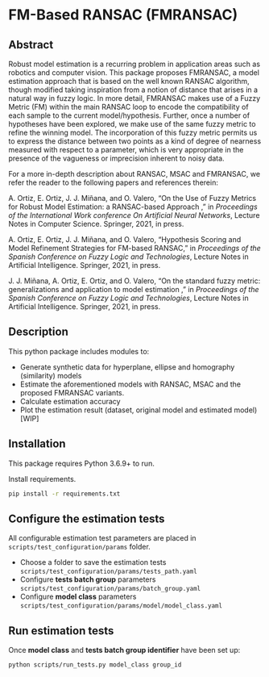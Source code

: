 # FM-Based RANSAC (FMRANSAC)

## Abstract 
Robust model estimation is a recurring problem in application areas such as robotics and computer vision. This package proposes FMRANSAC, a model estimation approach that is based on the well known RANSAC algorithm, though modified taking inspiration from a notion of distance that arises in a natural way in fuzzy logic. In more detail, FMRANSAC makes use of a Fuzzy Metric (FM) within the main RANSAC loop to encode the compatibility of each sample to the current model/hypothesis. Further, once a number of hypotheses have been explored, we make use of the same fuzzy metric to refine the winning model. The incorporation of this fuzzy metric permits us to express the distance between two points as a kind of degree of nearness measured with respect to a parameter, which is very appropriate in the presence of the vagueness or imprecision inherent to noisy data. 

For a more in-depth description about RANSAC, MSAC and FMRANSAC, we refer the reader to the following papers and references therein:

A. Ortiz, E. Ortiz, J. J. Miñana, and O. Valero, “On the Use of Fuzzy Metrics for Robust Model Estimation: a RANSAC-based Approach ,” in _Proceedings of the International Work conference On Artificial Neural Networks_, Lecture Notes in Computer Science. Springer, 2021,
in press.

A. Ortiz, E. Ortiz, J. J. Miñana, and O. Valero, “Hypothesis Scoring and Model Refinement Strategies for FM-based RANSAC,” in _Proceedings of the Spanish Conference on Fuzzy Logic and Technologies_, Lecture Notes in Artificial Intelligence. Springer, 2021, in press.

J. J. Miñana, A. Ortiz, E. Ortiz, and O. Valero, “On the standard fuzzy metric: generalizations and application to model estimation ,” in _Proceedings of the Spanish Conference on Fuzzy Logic and Technologies_, Lecture Notes in Artificial Intelligence. Springer, 2021, in press.

## Description
This python package includes modules to:

- Generate synthetic data for hyperplane, ellipse and homography (similarity) models
- Estimate the aforementioned models with RANSAC, MSAC and the proposed FMRANSAC variants.
- Calculate estimation accuracy
- Plot the estimation result (dataset, original model and estimated model) [WIP]

## Installation

This package requires Python 3.6.9+ to run.

Install requirements.
```sh
pip install -r requirements.txt 
```

## Configure the estimation tests
All configurable estimation test parameters are placed in ```scripts/test_configuration/params``` folder.
- Choose a folder to save the estimation tests ```scripts/test_configuration/params/tests_path.yaml```
- Configure **tests batch group** parameters ```scripts/test_configuration/params/batch_group.yaml```
- Configure **model class** parameters ```scripts/test_configuration/params/model/model_class.yaml```
 
## Run estimation tests
Once **model class** and **tests batch group identifier** have been set up:
```sh
python scripts/run_tests.py model_class group_id
```